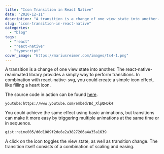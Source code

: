 ```yaml
---
title: "Icon Transition in React Native"
date: "2020-12-11"
description: "A transition is a change of one view state into another. The react-native-reanimated library provides a simply way to perform transitions."
slug: "icon-transition-in-react-native"
categories:
  - "blog"
tags:
  - "react"
  - "react-native"
  - "typescript"
cover_image: "https://mariusreimer.com/images/ts4-1.png"
---
```


A transition is a change of one view state into another. The react-native-reanimated library provides a simply way to perform transitions. In combination with react-native-svg, you could create a simple icon effect, like filling a heart icon.

The source code in action can be found [here](https://github.com/reime005/ReactNativeTikTokComments/blob/master/src/components/CommentsButton/ToggleIcon.tsx).

`youtube:https://www.youtube.com/embed/Bd_XlpQHDk4`

You could achieve the same effect using basic animations, but transitions can make it more easy by triggering multiple animations at the same time or in sequence.

`gist:reime005/d0d1089f2de6e2a3827206a4a35a1639`

A click on the icon toggles the view state, as well as transition change. The transition itself consists of a combination of scaling and easing.
